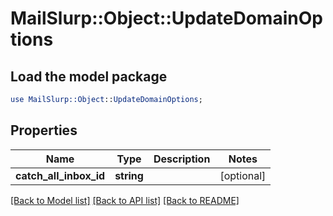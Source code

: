 # MailSlurp::Object::UpdateDomainOptions

## Load the model package
```perl
use MailSlurp::Object::UpdateDomainOptions;
```

## Properties
Name | Type | Description | Notes
------------ | ------------- | ------------- | -------------
**catch_all_inbox_id** | **string** |  | [optional] 

[[Back to Model list]](../README#documentation-for-models) [[Back to API list]](../README#documentation-for-api-endpoints) [[Back to README]](../README)


